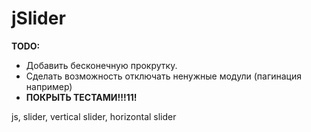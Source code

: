 jSlider
=======

**TODO:**
- Добавить бесконечную прокрутку.
- Сделать возможность отключать ненужные модули (пагинация например)
- **ПОКРЫТЬ ТЕСТАМИ!!!11!**

js, slider, vertical slider, horizontal slider